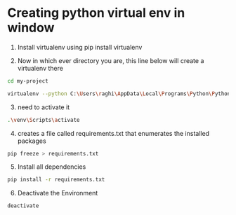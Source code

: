 # Creating python virtual env in window
1) Install virtualenv using
pip install virtualenv

2) Now in which ever directory you are, this line below will create a virtualenv there
```bash
cd my-project

virtualenv --python C:\Users\raghi\AppData\Local\Programs\Python\Python31\python.exe venv
```

3) need to activate it
```sh
.\venv\Scripts\activate
```

4) creates a file called requirements.txt that enumerates the installed packages
```sh
pip freeze > requirements.txt
```

5) Install all dependencies
```sh
pip install -r requirements.txt
```

6) Deactivate the Environment
```sh
deactivate
```